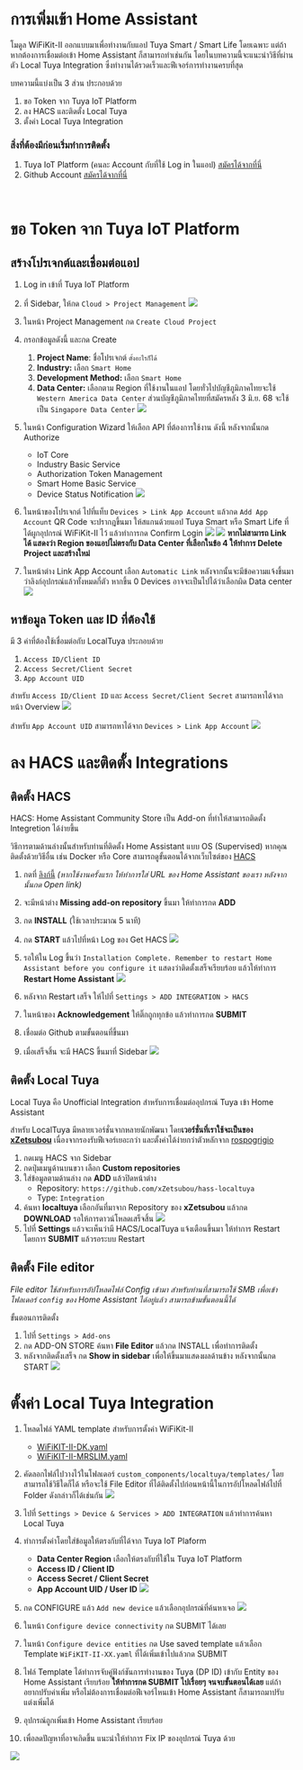 # การเพิ่มเข้า Home Assistant

โมดูล WiFiKit-II ออกแบบมาเพื่อทำงานกับแอป Tuya Smart / Smart Life โดยเฉพาะ แต่ถ้าหากต้องการเชื่อมต่อเข้า Home Assistant ก็สามารถทำเช่นกัน โดยในบทความนี้จะแนะนำวิธีที่ผ่านตัว Local Tuya Integration ซึ่งทำงานได้รวดเร็วและฟีเจอร์การทำงานครบที่สุด 

บทความนี้แบ่งเป็น 3 ส่วน ประกอบด้วย

1. ขอ Token จาก Tuya IoT Platform
2. ลง HACS และติดตั้ง Local Tuya
3. ตั้งค่า Local Tuya Integration

### **สิ่งที่ต้องมีก่อนเริ่มทำการติดตั้ง**

1. Tuya IoT Platform (คนละ Account กับที่ใช้ Log in ในแอป) [สมัครได้จากที่นี่](https://auth.tuya.com/register?)
2. Github Account [สมัครได้จากที่นี่](https://github.com/signup)

<br>

# ขอ Token จาก Tuya IoT Platform

## สร้างโปรเจกต์และเชื่อมต่อแอป

1. Log in เข้าที่ Tuya IoT Platform 
2. ที่ Sidebar, ให้กด `Cloud > Project Management`
![](../img/localtuya/iot-1.png)
3. ในหน้า Project Management กด `Create Cloud Project`
4. กรอกข้อมูลดังนี้ และกด Create
    1. **Project Name**: ชื่อโปรเจกต์ `ตั้งอะไรก็ได้`
    2. **Industry:** เลือก `Smart Home`
    3. **Development Method:** เลือก `Smart Home`
    4. **Data Center:** เลือกตาม Region ที่ใช้งานในแอป โดยทั่วไปบัญชีภูมิภาคไทยจะใช้ `Western America Data Center` ส่วนบัญชีภูมิภาคไทยที่สมัครหลัง 3 มิ.ย. 68 จะใช้เป็น `Singapore Data Center`
    ![](../img/localtuya/iot-2.png)


5. ในหน้า Configuration Wizard ให้เลือก API ที่ต้องการใช้งาน ดังนี้ หลังจากนั้นกด Authorize
    - IoT Core
    - Industry Basic Service
    - Authorization Token Management
    - Smart Home Basic Service
    - Device Status Notification
    ![](../img/localtuya/iot-3.png)

6. ในหน้าของโปรเจกต์ ไปที่แท็บ `Devices > Link App Account` แล้วกด `Add App Account` QR Code จะปรากฎขึ้นมา ให้สแกนด้วยแอป Tuya Smart หรือ Smart Life ที่ได้ผูกอุปกรณ์ WiFiKit-II ไว้ แล้วทำการกด Confirm Login
![](../img/localtuya/iot-4.png)
![](../img/localtuya/iot-5.jpg)
**หากไม่สามารถ Link ได้ แสดงว่า Region ของแอปไม่ตรงกับ Data Center ที่เลือกในข้อ 4 ให้ทำการ Delete Project และสร้างใหม่**


7. ในหน้าต่าง Link App Account เลือก `Automatic Link` หลังจากนั้นจะมีข้อความแจ้งขึ้นมาว่าลิงก์อุปกรณ์แล้วทั้งหมดกี่ตัว หากขึ้น 0 Devices อาจจะเป็นไปได้ว่าเลือกผิด Data center
![](../img/localtuya/iot-6.png)

## หาข้อมูล Token และ ID ที่ต้องใช้

มี 3 ค่าที่ต้องใช้เชื่อมต่อกับ LocalTuya ประกอบด้วย

1. `Access ID/Client ID`
2. `Access Secret/Client Secret`
3. `App Account UID`

สำหรับ `Access ID/Client ID` และ `Access Secret/Client Secret` สามารถหาได้จากหน้า Overview
![](../img/localtuya/iot-7.png)

สำหรับ `App Account UID` สามารถหาได้จาก `Devices > Link App Account` 
![](../img/localtuya/iot-8.png)

# ลง HACS และติดตั้ง Integrations

## ติดตั้ง HACS

HACS: Home Assistant Community Store เป็น Add-on ที่ทำให้สามารถติดตั้ง Integretion ได้ง่ายขึ้น 

วิธีการตามด้านล่างนั้นสำหรับท่านที่ติดตั้ง Home Assistant แบบ OS (Supervised) หากคุณติดตั้งด้วยวิธีอื่น เช่น Docker หรือ Core สามารถดูขั้นตอนได้จากเว็บไซต์ของ [HACS](https://www.hacs.xyz/docs/use/download/download/)

1. กดที่ [ลิงก์นี้](https://my.home-assistant.io/redirect/supervisor_addon/?addon=cb646a50_get&repository_url=https%3A%2F%2Fgithub.com%2Fhacs%2Faddons)
    *(หากใช้งานครั้งแรก ให้ทำการใส่ URL ของ Home Assistant ของเรา หลังจากนั้นกด Open link)*
    
2. จะมีหน้าต่าง **Missing add-on repository** ขึ้นมา ให้ทำการกด **ADD**
3. กด **INSTALL** (ใช้เวลาประมาณ 5 นาที)
4. กด **START** แล้วไปที่หน้า Log ของ Get HACS
![](../img/localtuya/hacs-1.png)

5. รอให้ใน Log ขึ้นว่า `Installation Complete. Remember to restart Home Assistant before you configure it` แสดงว่าติดตั้งเสร็จเรียบร้อย แล้วให้ทำการ **Restart Home Assistant**
![](../img/localtuya/hacs-2.png)

6. หลังจาก Restart เสร็จ ให้ไปที่ `Settings > ADD INTEGRATION > HACS`  
7. ในหน้าของ **Acknowledgement** ให้ติ๊กถูกทุกข้อ แล้วทำการกด **SUBMIT**
8. เชื่อมต่อ Github ตามขั้นตอนที่ขึ้นมา
9. เมื่อเสร็จสิ้น จะมี HACS ขึ้นมาที่ Sidebar
![](../img/localtuya/hacs-3.png)

## ติดตั้ง Local Tuya

Local Tuya คือ Unofficial Integration สำหรับการเชื่อมต่ออุปกรณ์ Tuya เข้า Home Assistant

สำหรับ LocalTuya มีหลายเวอร์ชั่นจากหลายนักพัฒนา โดย**เวอร์ชั่นที่เราใช้จะเป็นของ [xZetsubou](https://github.com/xZetsubou/hass-localtuya)** เนื่องจากรองรับฟีเจอร์เยอะกว่า และตั้งค่าได้ง่ายกว่าตัวหลักจาก [rospogrigio](https://github.com/rospogrigio/localtuya)

1. กดเมนู HACS จาก Sidebar
2. กดปุ่มเมนูด้านบนขวา เลือก **Custom repositories**
3. ใส่ข้อมูลตามด้านล่าง กด **ADD** แล้วปิดหน้าต่าง
    - Repository: `https://github.com/xZetsubou/hass-localtuya`
    - Type: `Integration`
4. ค้นหา **localtuya** เลือกอันที่มาจาก Repository ของ **xZetsubou** แล้วกด **DOWNLOAD** รอให้การดาวน์โหลดเสร็จสิ้น
![](../img/localtuya/hacs-4.png)
5. ไปที่ **Settings** แล้วจะเห็นว่ามี HACS/LocalTuya แจ้งเตือนขึ้นมา ให้ทำการ Restart โดยการ **SUBMIT** แล้วรอระบบ Restart

## ติดตั้ง File editor

*File editor ใช้สำหรับการอัปโหลดไฟล์ Config เข้ามา สำหรับท่านที่สามารถใช้ SMB เพื่อเข้าโฟลเดอร์ `config` ของ Home Assistant ได้อยู่แล้ว สามารถข้ามขั้นตอนนี้ได้*

ขั้นตอนการติดตั้ง

1. ไปที่ `Settings > Add-ons`  
2. กด ADD-ON STORE ค้นหา **File Editor** แล้วกด INSTALL เพื่อทำการติดตั้ง
3. หลังจากติดตั้งเสร็จ กด **Show in sidebar** เพื่อให้ขึ้นมาแสดงผลด้านข้าง หลังจากนั้นกด START
![](../img/localtuya/fe-1.png)

# ตั้งค่า Local Tuya Integration

1. โหลดไฟล์ YAML template สำหรับการตั้งค่า WiFiKit-II 
    - <a href="/files/WiFiKIT-II-DK.yaml" download> WiFiKIT-II-DK.yaml </a>
    - <a href="/files/WiFiKIT-II-MRSLIM.yaml" download> WiFiKIT-II-MRSLIM.yaml </a> 
2. คัดลอกไฟล์ไปวางไว้ในโฟลเดอร์ `custom_components/localtuya/templates/` โดยสามารถใช้วิธีใดก็ได้ หรือจะใช้ File Editor ที่ได้ติดตั้งไปก่อนหน้านี้ในการอัปโหลดไฟล์ไปที่ Folder ดังกล่าวก็ได้เช่นกัน
![](../img/localtuya/localtuya-1.png)

3. ไปที่ `Settings > Device & Services > ADD INTEGRATION` แล้วทำการค้นหา Local Tuya
4. ทำการตั้งค่าโดยใส่ข้อมูลให้ตรงกับที่ได้จาก Tuya IoT Plaform
    - **Data Center Region** เลือกให้ตรงกับที่ใช้ใน Tuya IoT Platform
    - **Access ID / Client ID**
    - **Access Secret / Client Secret**
    - **App Account UID / User ID**
    ![](../img/localtuya/localtuya-2.png)


5. กด CONFIGURE แล้ว `Add new device`  แล้วเลือกอุปกรณ์ที่ค้นหาเจอ
    ![](../img/localtuya/localtuya-3.png)
6. ในหน้า `Configure device connectivity` กด SUBMIT ได้เลย
7. ในหน้า `Configure device entities` กด Use saved template แล้วเลือก Template `WiFiKIT-II-XX.yaml` ที่ได้เพิ่มเข้าไปแล้วกด SUBMIT
8. ไฟล์ Template ได้ทำการจับคู่ฟังก์ชันการทำงานของ Tuya (DP ID) เข้ากับ Entity ของ Home Assistant เรียบร้อย **ให้ทำการกด SUBMIT ไปเรื่อยๆ จนจบขั้นตอนได้เลย** แต่ถ้าอยากปรับค่าเพิ่ม หรือไม่ต้องการเชื่อมต่อฟีเจอร์ไหนเข้า Home Assistant ก็สามารถมาปรับแต่งเพิ่มได้
9. อุปกรณ์ถูกเพิ่มเข้า Home Assistant เรียบร้อย 
10. เพื่อลดปัญหาที่อาจเกิดขึ้น แนะนำให้ทำการ Fix IP ของอุปกรณ์ Tuya ด้วย

![](../img/localtuya/localtuya-4.png)